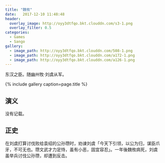 ```yaml
---
title: "魏攸"
date:   2017-12-10 11:48:48
header:
  overlay_image: http://oyy3dtfqo.bkt.clouddn.com/s3-1.png
  overlay_filter: 0.5
categories:
  - Games
  - Sango
gallery:
  - image_path: http://oyy3dtfqo.bkt.clouddn.com/508-1.png
  - image_path: http://oyy3dtfqo.bkt.clouddn.com/a172-1.png
  - image_path: http://oyy3dtfqo.bkt.clouddn.com/a126-1.png
---
```


东汉之臣。随幽州牧·刘虞从军。

{% include gallery caption=page.title %}

## 演义

没有记载。

## 正史

在刘虞打算讨伐败给袁绍的公孙瓒时，劝谏刘虞「今天下引领，以公为归，谋臣爪牙，不可无也。瓒文武才力足恃，虽有小恶，固宜容忍」。一年後魏攸病死，刘虞虽举兵讨伐公孙瓒，却遭到反击。